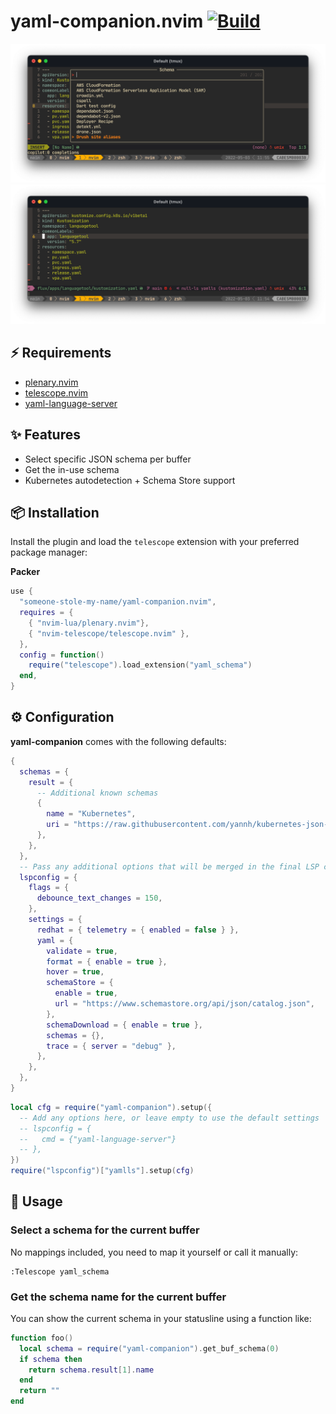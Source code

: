 # yaml-companion.nvim [![Build](https://github.com/someone-stole-my-name/yaml-companion.nvim/actions/workflows/main.yml/badge.svg)](https://github.com/someone-stole-my-name/yaml-companion.nvim/actions/workflows/main.yml)

![telescope](./resources/screenshots/telescope.png)
![statusbar](./resources/screenshots/statusbar.png)

## ⚡️ Requirements

- [plenary.nvim](https://github.com/nvim-lua/plenary.nvim)
- [telescope.nvim](https://github.com/nvim-telescope/telescope.nvim)
- [yaml-language-server](https://github.com/redhat-developer/yaml-language-server)

## ✨ Features

- Select specific JSON schema per buffer
- Get the in-use schema
- Kubernetes autodetection + Schema Store support 

## 📦 Installation

Install the plugin and load the `telescope` extension with your preferred package manager:

**Packer**

```lua
use {
  "someone-stole-my-name/yaml-companion.nvim",
  requires = {
    { "nvim-lua/plenary.nvim"},
    { "nvim-telescope/telescope.nvim" },
  },
  config = function()
    require("telescope").load_extension("yaml_schema")
  end,
}
```

## ⚙️  Configuration

**yaml-companion** comes with the following defaults:

```lua
{
  schemas = {
    result = {
      -- Additional known schemas
      {
        name = "Kubernetes",
        uri = "https://raw.githubusercontent.com/yannh/kubernetes-json-schema/master/v1.22.4-standalone-strict/all.json",
      },
    },
  },
  -- Pass any additional options that will be merged in the final LSP config
  lspconfig = {
    flags = {
      debounce_text_changes = 150,
    },
    settings = {
      redhat = { telemetry = { enabled = false } },
      yaml = {
        validate = true,
        format = { enable = true },
        hover = true,
        schemaStore = {
          enable = true,
          url = "https://www.schemastore.org/api/json/catalog.json",
        },
        schemaDownload = { enable = true },
        schemas = {},
        trace = { server = "debug" },
      },
    },
  },
}
```

```lua
local cfg = require("yaml-companion").setup({
  -- Add any options here, or leave empty to use the default settings
  -- lspconfig = {
  --   cmd = {"yaml-language-server"}
  -- },
})
require("lspconfig")["yamlls"].setup(cfg)
```

## 🚀 Usage

### Select a schema for the current buffer

No mappings included, you need to map it yourself or call it manually:

```
:Telescope yaml_schema
```

### Get the schema name for the current buffer

You can show the current schema in your statusline using a function like:

```lua
function foo()
  local schema = require("yaml-companion").get_buf_schema(0)
  if schema then
    return schema.result[1].name
  end
  return ""
end
```
